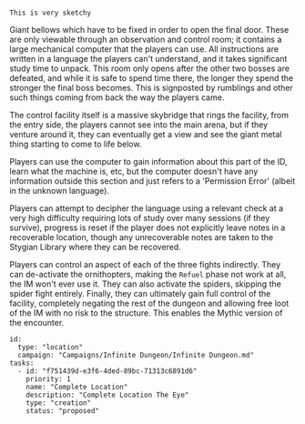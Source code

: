```ad-warning

This is very sketchy

```

Giant bellows which have to be fixed in order to open the final door. These are only viewable through an observation and
control room; it contains a large mechanical computer that the players can use. All instructions are written in a
language the players can't understand, and it takes significant study time to unpack. This room only opens after the
other two bosses are defeated, and while it is safe to spend time there, the longer they spend the stronger the final
boss becomes. This is signposted by rumblings and other such things coming from back the way the players came.

The control facility itself is a massive skybridge that rings the facility, from the entry side, the players cannot see
into the main arena, but if they venture around it, they can eventually get a view and see the giant metal thing
starting to come to life below.

Players can use the computer to gain information about this part of the ID, learn what the machine is, etc, but the
computer doesn't have any information outside this section and just refers to a 'Permission Error' (albeit in the
unknown language).

Players can attempt to decipher the language using a relevant check at a very high difficulty requiring lots of study
over many sessions (if they survive), progress is reset if the player does not explicitly leave notes in a recoverable
location, though any unrecoverable notes are taken to the Stygian Library where they can be recovered.

Players can control an aspect of each of the three fights indirectly. They can de-activate the ornithopters, making the
`Refuel` phase not work at all, the IM won't ever use it. They can also activate the spiders, skipping the spider fight
entirely. Finally, they can ultimately gain full control of the facility, completely negating the rest of the dungeon and
allowing free loot of the IM with no risk to the structure. This enables the Mythic version of the encounter.



```RpgManager4
id: 
  type: "location"
  campaign: "Campaigns/Infinite Dungeon/Infinite Dungeon.md"
tasks: 
  - id: "f751439d-e3f6-4ded-89bc-71313c6891d6"
    priority: 1
    name: "Complete Location"
    description: "Complete Location The Eye"
    type: "creation"
    status: "proposed"
```
